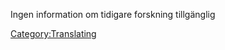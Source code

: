 Ingen information om tidigare forskning tillgänglig

[Category:Translating](Category:Translating "wikilink")